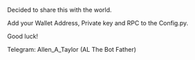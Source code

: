 Decided to share this with the world. 

Add your Wallet Address, Private key and RPC to the Config.py.

Good luck!

Telegram: Allen_A_Taylor (AL The Bot Father)
